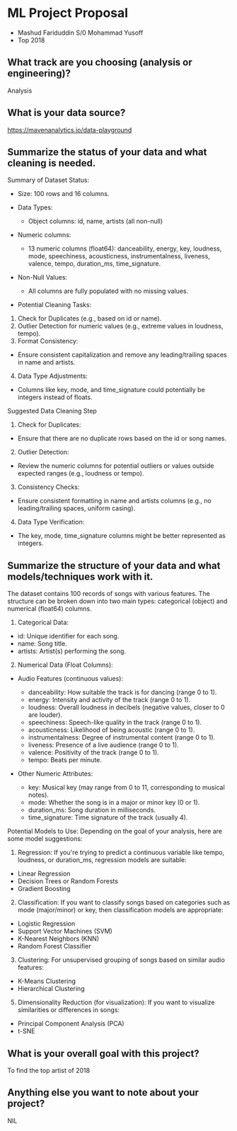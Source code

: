 # ML Project Proposal
- Mashud Fariduddin S/0 Mohammad Yusoff
- Top 2018 

## What track are you choosing (analysis or engineering)?
Analysis 

## What is your data source?
https://mavenanalytics.io/data-playground

## Summarize the status of your data and what cleaning is needed.
Summary of Dataset Status:
- Size: 100 rows and 16 columns.
- Data Types:

   - Object columns:
id, name, artists (all non-null)

- Numeric columns:
   - 13 numeric columns (float64): danceability, energy, key, loudness, mode, speechiness, acousticness, instrumentalness, liveness, valence, tempo, duration_ms, time_signature.
     
- Non-Null Values:
  - All columns are fully populated with no missing values.

- Potential Cleaning Tasks:
1. Check for Duplicates (e.g., based on id or name).
2. Outlier Detection for numeric values (e.g., extreme values in loudness, tempo).
3. Format Consistency:
 -  Ensure consistent capitalization and remove any leading/trailing spaces in name and artists.
4. Data Type Adjustments:
 - Columns like key, mode, and time_signature could potentially be integers instead of floats.

Suggested Data Cleaning Step 

1. Check for Duplicates:
- Ensure that there are no duplicate rows based on the id or song names.

2. Outlier Detection:
- Review the numeric columns for potential outliers or values outside expected ranges (e.g., loudness or tempo).

3. Consistency Checks:
- Ensure consistent formatting in name and artists columns (e.g., no leading/trailing spaces, uniform casing).

4. Data Type Verification:
- The key, mode, time_signature columns might be better represented as integers.

## Summarize the structure of your data and what models/techniques work with it.
The dataset contains 100 records of songs with various features. The structure can be broken down into two main types: categorical (object) and numerical (float64) columns.

1. Categorical Data:
- id: Unique identifier for each song.
- name: Song title.
- artists: Artist(s) performing the song.
2. Numerical Data (Float Columns):
- Audio Features (continuous values):
  - danceability: How suitable the track is for dancing (range 0 to 1).
  - energy: Intensity and activity of the track (range 0 to 1).
  - loudness: Overall loudness in decibels (negative values, closer to 0 are louder).
  - speechiness: Speech-like quality in the track (range 0 to 1).
  - acousticness: Likelihood of being acoustic (range 0 to 1).
  - instrumentalness: Degree of instrumental content (range 0 to 1).
  - liveness: Presence of a live audience (range 0 to 1).
  - valence: Positivity of the track (range 0 to 1).
  - tempo: Beats per minute.
    
- Other Numeric Attributes:
  - key: Musical key (may range from 0 to 11, corresponding to musical notes).
  - mode: Whether the song is in a major or minor key (0 or 1).
  - duration_ms: Song duration in milliseconds.
  - time_signature: Time signature of the track (usually 4).

Potential Models to Use:
Depending on the goal of your analysis, here are some model suggestions:

1. Regression:
If you're trying to predict a continuous variable like tempo, loudness, or duration_ms, regression models are suitable:
- Linear Regression
- Decision Trees or Random Forests
- Gradient Boosting

2. Classification:
If you want to classify songs based on categories such as mode (major/minor) or key, then classification models are appropriate:
- Logistic Regression
- Support Vector Machines (SVM)
- K-Nearest Neighbors (KNN)
- Random Forest Classifier

3. Clustering:
For unsupervised grouping of songs based on similar audio features:
- K-Means Clustering
- Hierarchical Clustering

5. Dimensionality Reduction (for visualization):
If you want to visualize similarities or differences in songs:
- Principal Component Analysis (PCA)
- t-SNE


## What is your overall goal with this project?
To find the top artist of 2018 

## Anything else you want to note about your project?
NIL
